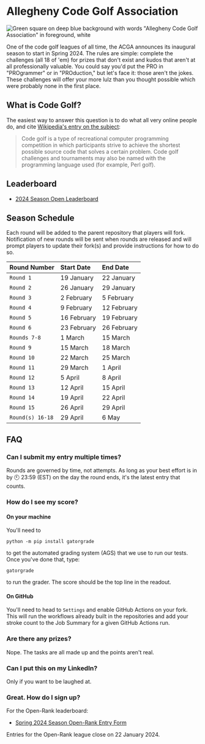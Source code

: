 # Allegheny Code Golf Association

![Green square on deep blue background with words "Allegheny Code Golf Association" in foreground, white](https://github.com/allegheny-college-cmpsc-201-spring-2024/golf/assets/1552764/d3ee6a91-74c9-482b-84eb-ec9a2e8dee05)

One of the code golf leagues of all time, the ACGA announces its inaugural season to start in Spring 2024. The rules are simple: complete
the challenges (all 18 of 'em) for prizes that don't exist and kudos that aren't at all professionally valuable. You could say you'd put the PRO in "PROgrammer"
or in "PROduction," but let's face it: those aren't the jokes. These challenges will offer your more lulz than you thought possible which were probably none
in the first place. 

## What is Code Golf?

The easiest way to answer this question is to do what all very online people do, and cite [Wikipedia's entry on the subject](https://en.wikipedia.org/wiki/Code_golf):

> Code golf is a type of recreational computer programming competition in which participants strive to achieve the shortest possible source code that solves a certain problem. Code golf challenges and tournaments may also be named with the programming language used (for example, Perl golf).

## Leaderboard

* [2024 Season Open Leaderboard](https://chompe.rs/acga-open-2024-leaderboard)

## Season Schedule

Each round will be added to the parent repository that players will fork. Notification of new rounds will be sent when rounds are released and will prompt
players to update their fork(s) and provide instructions for how to do so.

|Round Number |Start Date |End Date |
|:------------|:----------|:--------|
|`Round 1`      |19 January	|22 January	|
|`Round 2`	    |26 January |29 January |		
|`Round 3`	    |2 February	|5 February |		
|`Round 4`	    |9 February	|12 February |		
|`Round 5`	    |16 February |19 February |
|`Round 6`	    |23 February |26 February |
|`Rounds 7-8`	  |1 March	   |15 March    |
|`Round 9`    |15 March	   |18 March    |
|`Round 10`   |22 March	   |25 March    |	
|`Round 11`    |29 March	   |1 April     |	
|`Round 12 `	  |5 April	   |8 April     |		
|`Round 13`	    |12 April	   |15 April	  |
|`Round 14`	    |19 April	   |22 April	  |
|`Round 15`	    |26 April 	 |29 April    |	
|`Round(s) 16-18` |29 April |6 May       | 

## FAQ

### Can I submit my entry multiple times?

Rounds are governed by time, not attempts. As long as your best effort is in by 🕙 23:59 (EST) on the day
the round ends, it's the latest entry that counts.

### How do I see my score?

#### On your machine

You'll need to

`python -m pip install gatorgrade`

to get the automated grading system (AGS) that we use to run our tests. Once you've done that, type:

`gatorgrade`

to run the grader. The score should be the top line in the readout.

#### On GitHub

You'll need to head to `Settings` and enable GitHub Actions on your fork. This will run the workflows
already built in the repositories and add your stroke count to the Job Summary for a given GitHub Actions
run.

### Are there any prizes?

Nope. The tasks are all made up and the points aren't real.

### Can I put this on my LinkedIn?

Only if you want to be laughed at.

### Great. How do I sign up?

For the Open-Rank leaderboard:

* [Spring 2024 Season Open-Rank Entry Form](https://chompe.rs/acga-spring-2024-registration)

Entries for the Open-Rank league close on 22 January 2024.
